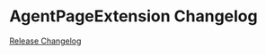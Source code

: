 # AgentPageExtension Changelog

[Release Changelog](https://github.com/spryker-shop/agent-page-extension/releases)
